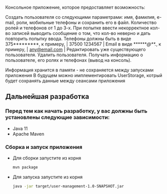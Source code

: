Консольное приложение, которое предоставляет возможность:

Создать пользователя со следующими параметрами: имя, фамилия, e-mail, роли, мобильные телефоны и сохранить его в файл.
Количество ролей и телефонов от 1 до 3-х.
При попытке ввести некорректное кол-во записей выводить сообщение о том,
что кол-во неверно и дать повторить попытку ввода.
Телефоны должны быть в виде 375*********, к примеру, | 37500 1234567 |
Email в виде *******@**.*, к примеру, | any@email.com |
Редактировать уже существующего пользователя.
Удалить пользователя.
Получать информацию о пользователе, его ролях и телефонах (вывод на консоль).

Информация хранится в памяти - не сохраняется между запусками приложения
В будущем можно имплементировать UserStorage, котрый будет сохранять данные между сеансами приложения

## Дальнейшая разработка
### Перед тем как начать разработку, у вас должны быть установлены следующие зависимости:
- Java 11
- Apache Maven

### Сборка и запуск приложения
- Для сборки запустите из корня
  ```bash
  mvn package

- Для запуска запустите из корня
  ```bash
  java -jar target/user-management-1.0-SNAPSHOT.jar
